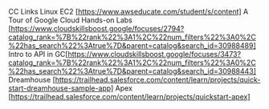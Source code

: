 CC Links
Linux EC2 [https://www.awseducate.com/student/s/content]
A Tour of Google Cloud Hands-on Labs [https://www.cloudskillsboost.google/focuses/2794?catalog_rank=%7B%22rank%22%3A1%2C%22num_filters%22%3A0%2C%22has_search%22%3Atrue%7D&parent=catalog&search_id=30988489]
Intro to API in GC[https://www.cloudskillsboost.google/focuses/3473?catalog_rank=%7B%22rank%22%3A1%2C%22num_filters%22%3A0%2C%22has_search%22%3Atrue%7D&parent=catalog&search_id=30988443]
Dreamhouse [https://trailhead.salesforce.com/content/learn/projects/quick-start-dreamhouse-sample-app]
Apex [https://trailhead.salesforce.com/content/learn/projects/quickstart-apex]
